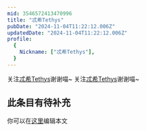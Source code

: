 ```yaml
---
mid: 3546572413470996
title: "忒希Tethys"
pubDate: "2024-11-04T11:22:12.006Z"
updatedDate: "2024-11-04T11:22:12.006Z"
profile:
  {
    Nickname: ["忒希Tethys"],
  }
---
```


关注[忒希Tethys](https://space.bilibili.com/3546572413470996)谢谢喵~ 关注[忒希Tethys](https://space.bilibili.com/3546572413470996)谢谢喵~

## 此条目有待补充
你可以在[这里](https://github.com/Yuhanawa/VTuber.ICU-Content/edit/master/v/忒希Tethys/index.md)编辑本文

